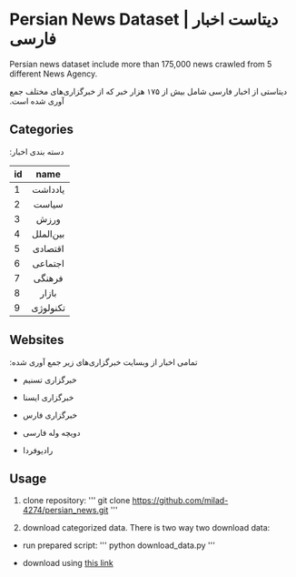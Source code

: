 # Persian News Dataset | دیتاست اخبار فارسی
Persian news dataset include more than 175,000 news crawled from 5 different News Agency. 

&#x202b;
دیتاستی از اخبار فارسی شامل بیش از ۱۷۵ هزار خبر که از خبرگزاری‌های مختلف جمع آوری شده است.

## Categories

&#x202b;
دسته بندی اخبار:

| id        | name           |
| ------------- |:-------------:|
| 1      | یادداشت |
| 2      | سیاست      |
| 3 | ورزش      |
| 4 | بین‌الملل      |
| 5 | اقتصادی      |
| 6 | اجتماعی      |
| 7 | فرهنگی      |
| 8 | بازار      |
| 9 | تکنولوژی      |


## Websites
&#x202b;
تمامی اخبار از وبسایت خبرگزاری‌های زیر جمع آوری شده:

* خبرگزاری تسنیم

* خبرگزاری ایسنا

* خبرگزاری فارس

* دویچه وله فارسی

* رادیوفردا


## Usage
1. clone repository:
'''
git clone https://github.com/milad-4274/persian_news.git
'''

2. download categorized data. There is two way two download data:

* run prepared script:
'''
python download_data.py
'''

* download using [this link](https://drive.google.com/file/d/1EhtbpIcqDVEY19fkxGaLlOnNYyMrt0Jk/view?usp=sharing) 